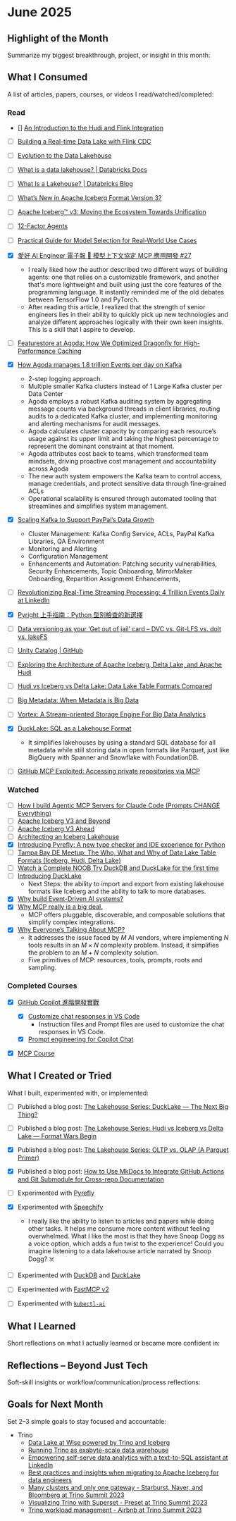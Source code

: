 # June 2025

## Highlight of the Month
Summarize my biggest breakthrough, project, or insight in this month:

> 


## What I Consumed
A list of articles, papers, courses, or videos I read/watched/completed:

### Read

- [] [An Introduction to the Hudi and Flink Integration](https://www.onehouse.ai/blog/intro-to-hudi-and-flink)
- [ ] [Building a Real-time Data Lake with Flink CDC](https://nightlies.apache.org/flink/flink-cdc-docs-master/docs/connectors/flink-sources/tutorials/build-real-time-data-lake-tutorial)
- [ ] [Evolution to the Data Lakehouse](https://www.databricks.com/blog/2021/05/19/evolution-to-the-data-lakehouse.html)
- [ ] [What is a data lakehouse? | Databricks Docs](https://docs.databricks.com/aws/en/lakehouse/)
- [ ] [What Is a Lakehouse? | Databricks Blog](https://www.databricks.com/blog/2020/01/30/what-is-a-data-lakehouse.html)
- [ ] [What’s New in Apache Iceberg Format Version 3?](https://www.dremio.com/blog/apache-iceberg-v3/)
- [ ] [Apache Iceberg™ v3: Moving the Ecosystem Towards Unification](https://www.databricks.com/blog/apache-icebergtm-v3-moving-ecosystem-towards-unification)
- [ ] [12-Factor Agents](https://github.com/humanlayer/12-factor-agents)
- [ ] [Practical Guide for Model Selection for Real‑World Use Cases](https://cookbook.openai.com/examples/partners/model_selection_guide/model_selection_guide)
- [x] [愛好 AI Engineer 電子報 🚀 模型上下文協定 MCP 應用開發 #27](https://ihower.tw/blog/archives/12744)
    - I really liked how the author described two different ways of building agents: one that relies on a customizable framework, and another that's more lightweight and built using just the core features of the programming language. It instantly reminded me of the old debates between TensorFlow 1.0 and PyTorch.
    - After reading this article, I realized that the strength of senior engineers lies in their ability to quickly pick up new technologies and analyze different approaches logically with their own keen insights. This is a skill that I aspire to develop.
- [ ] [Featurestore at Agoda: How We Optimized Dragonfly for High-Performance Caching](https://medium.com/agoda-engineering/featurestore-at-agoda-how-we-optimized-dragonfly-for-high-performance-caching-4d28c584f612)
- [x] [How Agoda manages 1.8 trillion Events per day on Kafka](https://medium.com/agoda-engineering/how-agoda-manages-1-8-trillion-events-per-day-on-kafka-1d6c3f4a7ad1)
    - 2-step logging approach.
    - Multiple smaller Kafka clusters instead of 1 Large Kafka cluster per Data Center
    - Agoda employs a robust Kafka auditing system by aggregating message counts via background threads in client libraries, routing audits to a dedicated Kafka cluster, and implementing monitoring and alerting mechanisms for audit messages.
    - Agoda calculates cluster capacity by comparing each resource’s usage against its upper limit and taking the highest percentage to represent the dominant constraint at that moment.
    - Agoda attributes cost back to teams, which transformed team mindsets, driving proactive cost management and accountability across Agoda
    - The new auth system empowers the Kafka team to control access, manage credentials, and protect sensitive data through fine-grained ACLs
    - Operational scalability is ensured through automated tooling that streamlines and simplifies system management.
- [x] [Scaling Kafka to Support PayPal’s Data Growth](https://medium.com/paypal-tech/scaling-kafka-to-support-paypals-data-growth-a0b4da420fab)
    - Cluster Management: Kafka Config Service, ACLs, PayPal Kafka Libraries, QA Environment
    - Monitoring and Alerting
    - Configuration Management
    - Enhancements and Automation: Patching security vulnerabilities, Security Enhancements, Topic Onboarding, MirrorMaker Onboarding, Repartition Assignment Enhancements, 
- [ ] [Revolutionizing Real-Time Streaming Processing: 4 Trillion Events Daily at LinkedIn](https://www.linkedin.com/blog/engineering/data-streaming-processing/revolutionizing-real-time-streaming-processing--4-trillion-event)
- [x] [Pyright 上手指南：Python 型別檢查的新選擇](https://blog.kyomind.tw/pyright/)
- [ ] [Data versioning as your ‘Get out of jail’ card – DVC vs. Git-LFS vs. dolt vs. lakeFS](https://lakefs.io/blog/dvc-vs-git-vs-dolt-vs-lakefs/)
- [ ] [Unity Catalog | GitHub](https://github.com/unitycatalog/unitycatalog)
- [ ] [Exploring the Architecture of Apache Iceberg, Delta Lake, and Apache Hudi](https://www.dremio.com/blog/exploring-the-architecture-of-apache-iceberg-delta-lake-and-apache-hudi/)
- [ ] [Hudi vs Iceberg vs Delta Lake: Data Lake Table Formats Compared](https://lakefs.io/blog/hudi-iceberg-and-delta-lake-data-lake-table-formats-compared/)
- [ ] [Big Metadata: When Metadata is Big Data](https://research.google/pubs/big-metadata-when-metadata-is-big-data/)
- [ ] [Vortex: A Stream-oriented Storage Engine For Big Data Analytics](https://research.google/pubs/vortex-a-stream-oriented-storage-engine-for-big-data-analytics/)
- [x] [DuckLake: SQL as a Lakehouse Format](https://duckdb.org/2025/05/27/ducklake.html)
    - It simplifies lakehouses by using a standard SQL database for all metadata while still storing data in open formats like Parquet, just like BigQuery with Spanner and Snowflake with FoundationDB.
- [ ] [GitHub MCP Exploited: Accessing private repositories via MCP](https://invariantlabs.ai/blog/mcp-github-vulnerability)


### Watched

- [ ] [How I build Agentic MCP Servers for Claude Code (Prompts CHANGE Everything)](https://www.youtube.com/watch?v=mKEq_YaJjPI)
- [ ] [Apache Iceberg V3 and Beyond](https://www.youtube.com/watch?v=0C8CLOzNVEU)
- [ ] [Apache Iceberg V3 Ahead](https://www.youtube.com/watch?v=WpcrVlktSyE)
- [ ] [Architecting an Iceberg Lakehouse](https://www.youtube.com/watch?v=Qx4wWAGuW2o)
- [x] [Introducing Pyrefly: A new type checker and IDE experience for Python](https://www.youtube.com/watch?v=LXaFRKrTJVU)
- [ ] [Tampa Bay DE Meetup: The Who, What and Why of Data Lake Table Formats (Iceberg, Hudi, Delta Lake)](https://www.youtube.com/watch?v=1eEcWopaFqE)
- [ ] [Watch a Complete NOOB Try DuckDB and DuckLake for the first time](https://www.youtube.com/watch?v=R_tgEBaEDf0)
- [ ] [Introducing DuckLake](https://www.youtube.com/watch?v=zeonmOO9jm4)
    - Next Steps: the ability to import and export from existing lakehouse formats like Iceberg and the ability to talk to more databases.
- [x] [Why build Event-Driven AI systems?](https://www.youtube.com/watch?v=f3tWgpIZemg)
- [x] [Why MCP really is a big deal.](https://www.youtube.com/watch?v=FLpS7OfD5-s)
    - MCP offers pluggable, discoverable, and composable solutions that simplify complex integrations.
- [x] [Why Everyone’s Talking About MCP?](https://www.youtube.com/watch?v=_d0duu3dED4)
    - It addresses the issue faced by $M$ AI vendors, where implementing $N$ tools results in an $M \times N$ complexity problem. Instead, it simplifies the problem to an $M+N$ complexity solution.
    - Five primitives of MCP: resources, tools, prompts, roots and sampling.

### Completed Courses

- [x] [GitHub Copilot 進階開發實戰](https://learn.duotify.com/courses/gh-copilot-pro)
    - [x] [Customize chat responses in VS Code](https://code.visualstudio.com/docs/copilot/copilot-customization)
        - Instruction files and Prompt files are used to customize the chat responses in VS Code.
    - [x] [Prompt engineering for Copilot Chat](https://code.visualstudio.com/docs/copilot/chat/prompt-crafting)
- [x] [MCP Course](https://huggingface.co/learn/mcp-course/en/unit0/introduction)




## What I Created or Tried
What I built, experimented with, or implemented:

- [ ] Published a blog post: [The Lakehouse Series: DuckLake — The Next Big Thing?](../blog/posts/ducklake-the-next-big-thing.md)
- [ ] Published a blog post: [The Lakehouse Series: Hudi vs Iceberg vs Delta Lake — Format Wars Begin](../blog/posts/hudi-vs-iceberg-vs-delta-lake.md)
- [x] Published a blog post: [The Lakehouse Series: OLTP vs. OLAP (A Parquet Primer)](../blog/posts/oltp-vs-olap-a-parquet-primer.md)
- [x] Published a blog post: [How to Use MkDocs to Integrate GitHub Actions and Git Submodule for Cross-repo Documentation](../blog/posts/cross-repo-docs-mkdocs-workflow.md)
- [ ] Experimented with [Pyrefly](https://pyrefly.org/)
- [x] Experimented with [Speechify](https://speechify.com/)
    - I really like the ability to listen to articles and papers while doing other tasks. It helps me consume more content without feeling overwhelmed. What I like the most is that they have Snoop Dogg as a voice option, which adds a fun twist to the experience! Could you imagine listening to a data lakehouse article narrated by Snoop Dogg? ☠️
- [ ] Experimented with [DuckDB](https://duckdb.org/) and [DuckLake](https://ducklake.select/)
- [ ] Experimented with [FastMCP v2](https://github.com/jlowin/fastmcp)
- [ ] Experimented with [`kubectl-ai`](https://github.com/GoogleCloudPlatform/kubectl-ai)


## What I Learned
Short reflections on what I actually learned or became more confident in:




## Reflections – Beyond Just Tech
Soft-skill insights or workflow/communication/process reflections:




## Goals for Next Month
Set 2–3 simple goals to stay focused and accountable:

- Trino
    - [Data Lake at Wise powered by Trino and Iceberg](https://www.youtube.com/watch?v=K5RmYtbeXAc)
    - [Running Trino as exabyte-scale data warehouse](https://www.youtube.com/watch?v=WuUS73QPuZE)
    - [Empowering self-serve data analytics with a text-to-SQL assistant at LinkedIn](https://www.youtube.com/watch?v=rl4GLNEVkjo)
    - [Best practices and insights when migrating to Apache Iceberg for data engineers](https://www.youtube.com/watch?v=dKQ2zShNlyQ)
    - [Many clusters and only one gateway - Starburst, Naver, and Bloomberg at Trino Summit 2023](https://www.youtube.com/watch?v=2qwBcKmQSn0)
    - [Visualizing Trino with Superset - Preset at Trino Summit 2023](https://www.youtube.com/watch?v=idk0GMxs8vE)
    - [Trino workload management - Airbnb at Trino Summit 2023](https://www.youtube.com/watch?v=qZejzyxT2fo)


